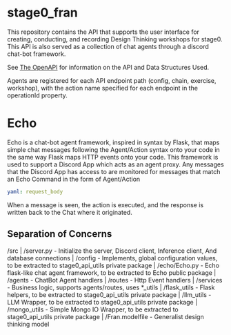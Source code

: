 # stage0_fran

This repository contains the API that supports the user interface for creating, conducting, and recording Design Thinking workshops for stage0. This API is also served as a collection of chat agents through a discord chat-bot framework. 

See [The OpenAPI](./docs/index.html) for information on the API and Data Structures Used. 

Agents are registered for each API endpoint path (config, chain, exercise, workshop), with the action name specified for each endpoint in the operationId property. 

# Echo

Echo is a chat-bot agent framework, inspired in syntax by Flask, that maps simple chat messages following the Agent/Action syntax onto your code in the same way Flask maps HTTP events onto your code. This framework is used to support a Discord App which acts as an agent proxy. Any messages that the Discord App has access to are monitored for messages that match an Echo Command in the form of
Agent/Action
```yaml
yaml: request_body
```
When a message is seen, the action is executed, and the response is written back to the Chat where it originated. 

## Separation of Concerns
/src
| /server.py - Initialize the server, Discord client, Inference client, And database connections
| /config - Implements, global configuration values, to be extracted to stage0_api_utils private package
| /echo/Echo.py - Echo flask-like chat agent framework, to be extracted to Echo public package
| /agents - ChatBot Agent handlers
| /routes - Http Event handlers
| /services - Business logic, supports agents/routes, uses *_utils
| /flask_utils - Flask helpers, to be extracted to stage0_api_utils private package
| /llm_utils - LLM Wrapper, to be extracted to stage0_api_utils private package
| /mongo_utils - Simple Mongo IO Wrapper, to be extracted to stage0_api_utils private package
|
/Fran.modelfile - Generalist design thinking model
